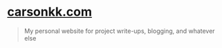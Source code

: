 # [carsonkk.com](http://carsonkk.com)

> My personal website for project write-ups, blogging, and whatever else
